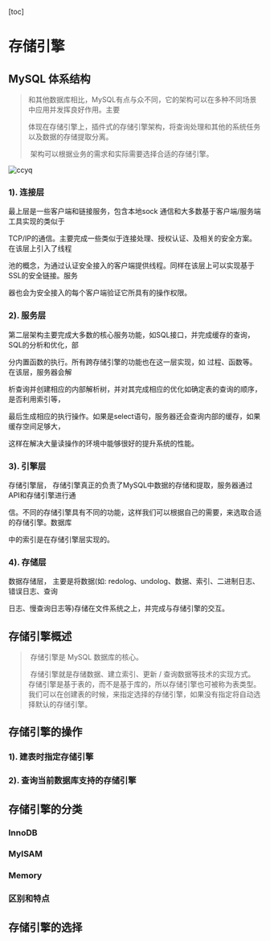 [toc]

# 存储引擎

## MySQL 体系结构

> ​	和其他数据库相比，MySQL有点与众不同，它的架构可以在多种不同场景中应用并发挥良好作用。主要
>
> ​	体现在存储引擎上，插件式的存储引擎架构，将查询处理和其他的系统任务以及数据的存储提取分离。
>
> ​	架构可以根据业务的需求和实际需要选择合适的存储引擎。

![ccyq](../Java/img/ccyq.png)

### 1). 连接层

最上层是一些客户端和链接服务，包含本地sock 通信和大多数基于客户端/服务端工具实现的类似于

TCP/IP的通信。主要完成一些类似于连接处理、授权认证、及相关的安全方案。在该层上引入了线程

池的概念，为通过认证安全接入的客户端提供线程。同样在该层上可以实现基于SSL的安全链接。服务

器也会为安全接入的每个客户端验证它所具有的操作权限。

### 2). 服务层

第二层架构主要完成大多数的核心服务功能，如SQL接口，并完成缓存的查询，SQL的分析和优化，部

分内置函数的执行。所有跨存储引擎的功能也在这一层实现，如 过程、函数等。在该层，服务器会解

析查询并创建相应的内部解析树，并对其完成相应的优化如确定表的查询的顺序，是否利用索引等，

最后生成相应的执行操作。如果是select语句，服务器还会查询内部的缓存，如果缓存空间足够大，

这样在解决大量读操作的环境中能够很好的提升系统的性能。

### 3). 引擎层

存储引擎层， 存储引擎真正的负责了MySQL中数据的存储和提取，服务器通过API和存储引擎进行通

信。不同的存储引擎具有不同的功能，这样我们可以根据自己的需要，来选取合适的存储引擎。数据库

中的索引是在存储引擎层实现的。

### 4). 存储层

数据存储层， 主要是将数据(如: redolog、undolog、数据、索引、二进制日志、错误日志、查询

日志、慢查询日志等)存储在文件系统之上，并完成与存储引擎的交互。

## 存储引擎概述

> ​	存储引擎是 MySQL 数据库的核心。
>
> ​	存储引擎就是存储数据、建立索引、更新 / 查询数据等技术的实现方式。存储引擎是基于表的，而不是基于库的，所以存储引擎也可被称为表类型。我们可以在创建表的时候，来指定选择的存储引擎，如果没有指定将自动选择默认的存储引擎。

## 存储引擎的操作

### 1). 建表时指定存储引擎



### 2). 查询当前数据库支持的存储引擎



## 存储引擎的分类

### InnoDB



### MyISAM



### Memory



### 区别和特点



## 存储引擎的选择

